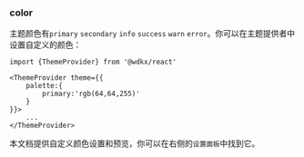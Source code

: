 ### color

主题颜色有`primary` `secondary` `info` `success` `warn` `error`。你可以在主题提供者中设置自定义的颜色：

```tsx
import {ThemeProvider} from '@wdkx/react'

<ThemeProvider theme={{
    palette:{
        primary:'rgb(64,64,255)'
    }
}}>
    ...
</ThemeProvider>
```

本文档提供自定义颜色设置和预览，你可以在右侧的`设置面板`中找到它。